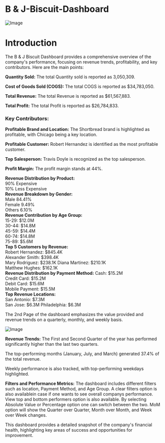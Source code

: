 # B & J-Biscuit-Dashboard

![Image](https://github.com/user-attachments/assets/219954e7-529b-48c1-8425-45a87d2222a9)

# Introduction
The B & J Biscuit Dashboard provides a comprehensive overview of the company's performance, focusing on revenue trends, profitability, and key contributors. Here are the main points:

**Quantity Sold:** The total Quantity sold is reported as 3,050,309.

**Cost of Goods Sold (COGS):** The total COGS is reported as $34,783,050.

**Total Revenue:** The total Revenue is reported as $61,567,883.

**Total Profit:** The total Profit is reported as $26,784,833.

### Key Contributors:

**Profitable Brand and Location:** The Shortbread brand is highlighted as profitable, with Chicago being a key location. 


**Profitable Customer:** Robert Hernandez is identified as the most profitable customer.

**Top Salesperson:** Travis Doyle is recognized as the top salesperson.

**Profit Margin:** The profit margin stands at 44%.

**Revenue Distribution by Product:**    
90% Expensive   
10% Less Expensive      
**Revenue Breakdown by Gender:**    
Male 84.41%     
Female 9.49%    
Others 6.10%          
**Revenue Contribution by Age Group:**  
15-29: $12.0M   
30-44: $14.8M      
45-59: $14.4M   
60-74: $14.8M   
75-89: $5.6M    
**Top 5 Customers by Revenue:**     
Robert Hernandez: $845.4K   
Alexander Smith: $398.4K    
Mary Rodriguez: $238.1K 
Diana Martinez: $210.1K     
Matthew Hughes: $162.1K     
**Revenue Distribution by Payment Method:** 
Cash: $15.2M    
Credit Card: $15.2M     
Debit Card: $15.6M   
Mobile Payment: $15.5M  
**Top Revenue Locations:**  
San Antonio: $7.3M  
San Jose: $6.3M 
Philadelphia: $6.3M 


The 2nd Page of the dashboard emphasizes the value provided and revenue trends on a quarterly, monthly, and weekly basis.

![Image](https://github.com/user-attachments/assets/bc4dde9f-4e4d-4105-82a4-13bf97b9eb9f)

**Revenue Trends:**
The First and Second Quarter of the year has performed significantly higher than the last two quarters.

The top-performing months (January, July, and March) generated 37.4% of the total revenue.

Weekly performance is also tracked, with top-performing weekdays highlighted.


**Filters and Performance Metrics:** The dashboard includes different filters such as location, Payment Method, and Age Group. A clear filters option is also availablein case if one wants to see overall companys performance. View top and bottom performers option is also available. By selecting Absolute Value or Percentage option one can switch between the two. MoM option will show the Quarter over Quarter, Month over Month, and Week over Week changes.

This dashboard provides a detailed snapshot of the company's financial health, highlighting key areas of success and opportunities for improvement.




